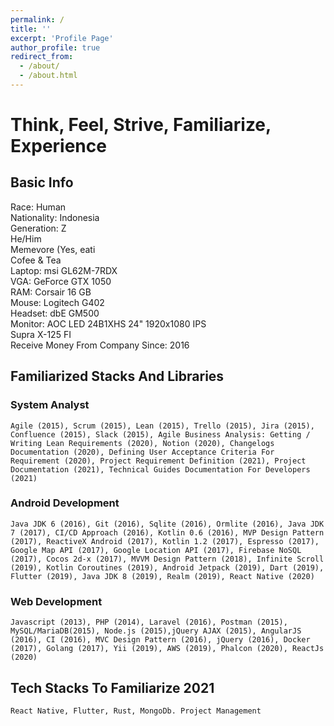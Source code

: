 ```yaml
---
permalink: /
title: ''
excerpt: 'Profile Page'
author_profile: true
redirect_from:
  - /about/
  - /about.html
---
```


# Think, Feel, Strive, Familiarize, Experience

## Basic Info

Race: Human  
Nationality: Indonesia  
Generation: Z  
He/Him  
Memevore (Yes, eati  
Cofee & Tea  
Laptop: msi GL62M-7RDX  
VGA: GeForce GTX 1050  
RAM: Corsair 16 GB  
Mouse: Logitech G402  
Headset: dbE GM500  
Monitor: AOC LED 24B1XHS 24" 1920x1080 IPS  
Supra X-125 FI  
Receive Money From Company Since: 2016

## Familiarized Stacks And Libraries

### System Analyst

`Agile (2015), Scrum (2015), Lean (2015), Trello (2015), Jira (2015), Confluence (2015), Slack (2015), Agile Business Analysis: Getting / Writing Lean Requirements (2020), Notion (2020), Changelogs Documentation (2020), Defining User Acceptance Criteria For Requirement (2020), Project Requirement Definition (2021), Project Documentation (2021), Technical Guides Documentation For Developers (2021)`

### Android Development

`Java JDK 6 (2016), Git (2016), Sqlite (2016), Ormlite (2016), Java JDK 7 (2017), CI/CD Approach (2016), Kotlin 0.6 (2016), MVP Design Pattern (2017), ReactiveX Android (2017), Kotlin 1.2 (2017), Espresso (2017), Google Map API (2017), Google Location API (2017), Firebase NoSQL (2017), Cocos 2d-x (2017), MVVM Design Pattern (2018), Infinite Scroll (2019), Kotlin Coroutines (2019), Android Jetpack (2019), Dart (2019), Flutter (2019), Java JDK 8 (2019), Realm (2019), React Native (2020)`

### Web Development

`Javascript (2013), PHP (2014), Laravel (2016), Postman (2015), MySQL/MariaDB(2015), Node.js (2015),jQuery AJAX (2015), AngularJS (2016), CI (2016), MVC Design Pattern (2016), jQuery (2016), Docker (2017), Golang (2017), Yii (2019), AWS (2019), Phalcon (2020), ReactJs (2020)`

## Tech Stacks To Familiarize 2021

`React Native, Flutter, Rust, MongoDb. Project Management`
